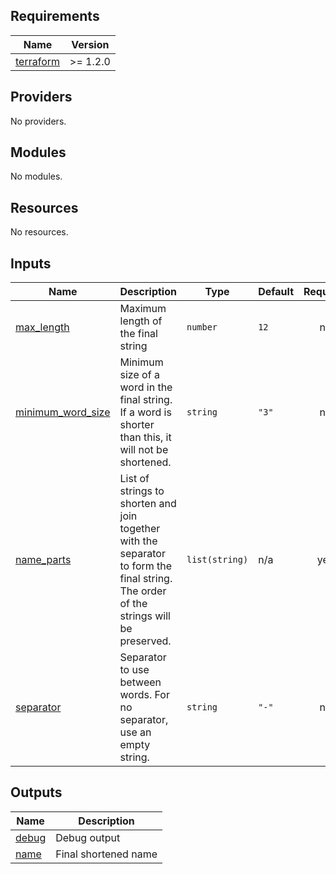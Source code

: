 <!-- BEGIN_TF_DOCS -->
## Requirements

| Name | Version |
|------|---------|
| <a name="requirement_terraform"></a> [terraform](#requirement\_terraform) | >= 1.2.0 |

## Providers

No providers.

## Modules

No modules.

## Resources

No resources.

## Inputs

| Name | Description | Type | Default | Required |
|------|-------------|------|---------|:--------:|
| <a name="input_max_length"></a> [max\_length](#input\_max\_length) | Maximum length of the final string | `number` | `12` | no |
| <a name="input_minimum_word_size"></a> [minimum\_word\_size](#input\_minimum\_word\_size) | Minimum size of a word in the final string. If a word is shorter than this, it will not be shortened. | `string` | `"3"` | no |
| <a name="input_name_parts"></a> [name\_parts](#input\_name\_parts) | List of strings to shorten and join together with the separator to form the final string. The order of the strings will be preserved. | `list(string)` | n/a | yes |
| <a name="input_separator"></a> [separator](#input\_separator) | Separator to use between words. For no separator, use an empty string. | `string` | `"-"` | no |

## Outputs

| Name | Description |
|------|-------------|
| <a name="output_debug"></a> [debug](#output\_debug) | Debug output |
| <a name="output_name"></a> [name](#output\_name) | Final shortened name |
<!-- END_TF_DOCS -->